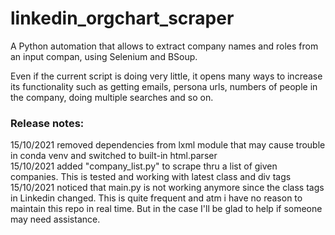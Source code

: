 # linkedin_orgchart_scraper
A Python automation that allows to extract company names and roles from an input compan, using Selenium and BSoup.

Even if the current script is doing very little, it opens many ways to increase its functionality such as getting emails, persona urls, numbers of people in the company, doing multiple searches and so on. 

### Release notes:
15/10/2021 removed dependencies from lxml module that may cause trouble in conda venv and switched to built-in html.parser<br>
15/10/2021 added "company_list.py" to scrape thru a list of given companies. This is tested and working with latest class and div tags
15/10/2021 noticed that main.py is not working anymore since the class tags in Linkedin changed. This is quite frequent and atm i have no reason to maintain this repo in real time. But in the case I'll be glad to help if someone may need assistance.

